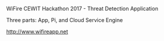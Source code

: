 WiFire CEWIT Hackathon 2017 - Threat Detection Application

Three parts: App, Pi, and Cloud Service Engine

http://www.wifireapp.net
